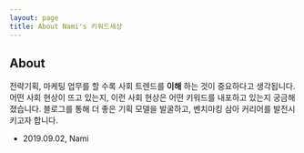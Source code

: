 ```yaml
---
layout: page
title: About Nami's 키워드세상
---
```

## About
전략기획, 마케팅 업무를 할 수록 사회 트렌드를 **이해** 하는 것이 중요하다고 생각됩니다. 어떤 사회 현상이 뜨고 있는지, 이런 사회 현상은 어떤 키워드를 내포하고 있는지 궁금해졌습니다. 블로그를 통해 더 좋은 기획 모델을 발굴하고, 벤치마킹 삼아 커리어를 발전시키고자 합니다.

- 2019.09.02, Nami
